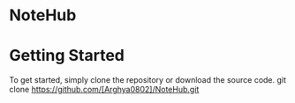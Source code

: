 # NoteHub

# Getting Started
To get started, simply clone the repository or download the source code. 
git clone https://github.com/[Arghya0802]/NoteHub.git

